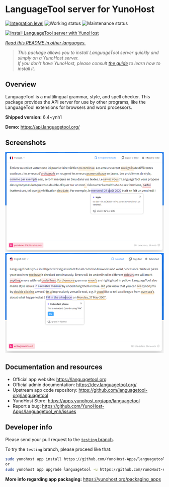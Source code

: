 <!--
N.B.: This README was automatically generated by <https://github.com/YunoHost/apps/tree/master/tools/readme_generator>
It shall NOT be edited by hand.
-->

# LanguageTool server for YunoHost

[![Integration level](https://dash.yunohost.org/integration/languagetool.svg)](https://dash.yunohost.org/appci/app/languagetool) ![Working status](https://ci-apps.yunohost.org/ci/badges/languagetool.status.svg) ![Maintenance status](https://ci-apps.yunohost.org/ci/badges/languagetool.maintain.svg)

[![Install LanguageTool server with YunoHost](https://install-app.yunohost.org/install-with-yunohost.svg)](https://install-app.yunohost.org/?app=languagetool)

*[Read this README in other languages.](./ALL_README.md)*

> *This package allows you to install LanguageTool server quickly and simply on a YunoHost server.*  
> *If you don't have YunoHost, please consult [the guide](https://yunohost.org/install) to learn how to install it.*

## Overview

LanguageTool is a multilingual grammar, style, and spell checker. This package provides the API server for use by other programs, like the LanguageTool extensions for browsers and word processors.


**Shipped version:** 6.4~ynh1

**Demo:** <https://api.languagetool.org/>

## Screenshots

![Screenshot of LanguageTool server](./doc/screenshots/screenshot_fr.png)
![Screenshot of LanguageTool server](./doc/screenshots/screenshot.png)

## Documentation and resources

- Official app website: <https://languagetool.org>
- Official admin documentation: <https://dev.languagetool.org/>
- Upstream app code repository: <https://github.com/languagetool-org/languagetool>
- YunoHost Store: <https://apps.yunohost.org/app/languagetool>
- Report a bug: <https://github.com/YunoHost-Apps/languagetool_ynh/issues>

## Developer info

Please send your pull request to the [`testing` branch](https://github.com/YunoHost-Apps/languagetool_ynh/tree/testing).

To try the `testing` branch, please proceed like that:

```bash
sudo yunohost app install https://github.com/YunoHost-Apps/languagetool_ynh/tree/testing --debug
or
sudo yunohost app upgrade languagetool -u https://github.com/YunoHost-Apps/languagetool_ynh/tree/testing --debug
```

**More info regarding app packaging:** <https://yunohost.org/packaging_apps>
